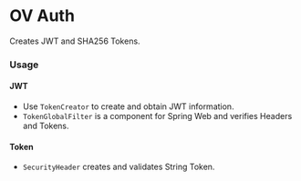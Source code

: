 # OV Auth
Creates JWT and SHA256 Tokens.

### Usage
#### JWT
- Use `TokenCreator` to create and obtain JWT information.
- `TokenGlobalFilter` is a component for Spring Web and verifies Headers and Tokens.

#### Token
- `SecurityHeader` creates and validates String Token.
